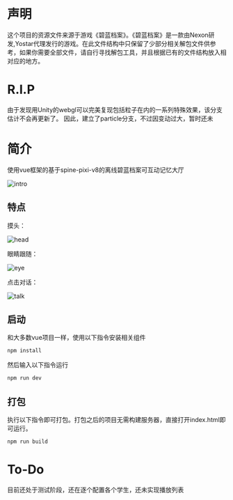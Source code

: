 # 声明

这个项目的资源文件来源于游戏《碧蓝档案》。《碧蓝档案》是一款由Nexon研发,Yostar代理发行的游戏。在此文件结构中只保留了少部分相关解包文件供参考，如果你需要全部文件，请自行寻找解包工具，并且根据已有的文件结构放入相对应的地方。

#  R.I.P

由于发现用Unity的webgl可以完美复现包括粒子在内的一系列特殊效果，该分支估计不会再更新了。
因此，建立了particle分支，不过因变动过大，暂时还未

# 简介

使用vue框架的基于spine-pixi-v8的离线碧蓝档案可互动记忆大厅

![intro](https://github.com/user-attachments/assets/486c8b5f-efdc-41d4-947b-542e788c7de4)

## 特点

摸头：


![head](https://github.com/user-attachments/assets/da967e2c-47fd-41f0-aabf-1a430a54336a)

眼睛跟随：


![eye](https://github.com/user-attachments/assets/79744580-9373-44e6-b564-ee7dcde2049f)

点击对话：


![talk](https://github.com/user-attachments/assets/e96f660e-a5e7-41b3-99b3-d94d2c97964d)


## 启动

和大多数vue项目一样，使用以下指令安装相关组件

```sh
npm install
```

然后输入以下指令运行

```sh
npm run dev
```

## 打包

执行以下指令即可打包。打包之后的项目无需构建服务器，直接打开index.html即可运行。

```sh
npm run build
```

# To-Do

目前还处于测试阶段，还在逐个配置各个学生，还未实现播放列表
